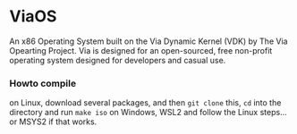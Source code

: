 # ViaOS
An x86 Operating System built on the Via Dynamic Kernel (VDK) by The Via Opearting Project. Via is designed for an open-sourced, free non-profit operating system designed for developers and casual use.

### Howto compile
on Linux, download several packages, and then `git clone` this, `cd` into the directory and run
`make iso`
on Windows, WSL2 and follow the Linux steps... or MSYS2 if that works.
